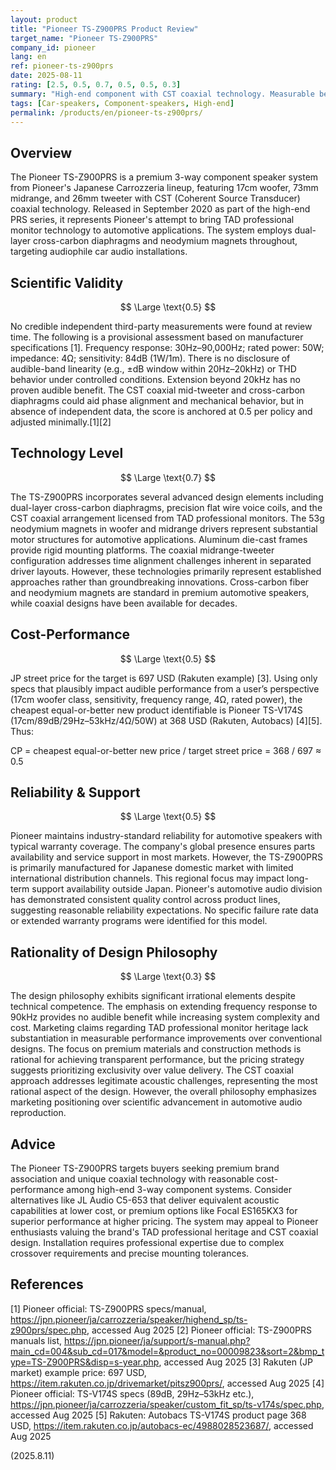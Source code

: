 ```yaml
---
layout: product
title: "Pioneer TS-Z900PRS Product Review"
target_name: "Pioneer TS-Z900PRS"
company_id: pioneer
lang: en
ref: pioneer-ts-z900prs
date: 2025-08-11
rating: [2.5, 0.5, 0.7, 0.5, 0.5, 0.3]
summary: "High-end component with CST coaxial technology. Measurable benefits are limited; cost-performance vs. the cheapest equivalent spec is 0.5"
tags: [Car-speakers, Component-speakers, High-end]
permalink: /products/en/pioneer-ts-z900prs/
---
```


## Overview

The Pioneer TS-Z900PRS is a premium 3-way component speaker system from Pioneer's Japanese Carrozzeria lineup, featuring 17cm woofer, 73mm midrange, and 26mm tweeter with CST (Coherent Source Transducer) coaxial technology. Released in September 2020 as part of the high-end PRS series, it represents Pioneer's attempt to bring TAD professional monitor technology to automotive applications. The system employs dual-layer cross-carbon diaphragms and neodymium magnets throughout, targeting audiophile car audio installations.

## Scientific Validity

$$ \Large \text{0.5} $$

No credible independent third-party measurements were found at review time. The following is a provisional assessment based on manufacturer specifications [1]. Frequency response: 30Hz–90,000Hz; rated power: 50W; impedance: 4Ω; sensitivity: 84dB (1W/1m). There is no disclosure of audible-band linearity (e.g., ±dB window within 20Hz–20kHz) or THD behavior under controlled conditions. Extension beyond 20kHz has no proven audible benefit. The CST coaxial mid-tweeter and cross-carbon diaphragms could aid phase alignment and mechanical behavior, but in absence of independent data, the score is anchored at 0.5 per policy and adjusted minimally.[1][2]

## Technology Level

$$ \Large \text{0.7} $$

The TS-Z900PRS incorporates several advanced design elements including dual-layer cross-carbon diaphragms, precision flat wire voice coils, and the CST coaxial arrangement licensed from TAD professional monitors. The 53g neodymium magnets in woofer and midrange drivers represent substantial motor structures for automotive applications. Aluminum die-cast frames provide rigid mounting platforms. The coaxial midrange-tweeter configuration addresses time alignment challenges inherent in separated driver layouts. However, these technologies primarily represent established approaches rather than groundbreaking innovations. Cross-carbon fiber and neodymium magnets are standard in premium automotive speakers, while coaxial designs have been available for decades.

## Cost-Performance

$$ \Large \text{0.5} $$

JP street price for the target is 697 USD (Rakuten example) [3]. Using only specs that plausibly impact audible performance from a user’s perspective (17cm woofer class, sensitivity, frequency range, 4Ω, rated power), the cheapest equal-or-better new product identifiable is Pioneer TS-V174S (17cm/89dB/29Hz–53kHz/4Ω/50W) at 368 USD (Rakuten, Autobacs) [4][5]. Thus:

CP = cheapest equal-or-better new price / target street price = 368 / 697 ≈ 0.5

## Reliability & Support

$$ \Large \text{0.5} $$

Pioneer maintains industry-standard reliability for automotive speakers with typical warranty coverage. The company's global presence ensures parts availability and service support in most markets. However, the TS-Z900PRS is primarily manufactured for Japanese domestic market with limited international distribution channels. This regional focus may impact long-term support availability outside Japan. Pioneer's automotive audio division has demonstrated consistent quality control across product lines, suggesting reasonable reliability expectations. No specific failure rate data or extended warranty programs were identified for this model.

## Rationality of Design Philosophy

$$ \Large \text{0.3} $$

The design philosophy exhibits significant irrational elements despite technical competence. The emphasis on extending frequency response to 90kHz provides no audible benefit while increasing system complexity and cost. Marketing claims regarding TAD professional monitor heritage lack substantiation in measurable performance improvements over conventional designs. The focus on premium materials and construction methods is rational for achieving transparent performance, but the pricing strategy suggests prioritizing exclusivity over value delivery. The CST coaxial approach addresses legitimate acoustic challenges, representing the most rational aspect of the design. However, the overall philosophy emphasizes marketing positioning over scientific advancement in automotive audio reproduction.

## Advice

The Pioneer TS-Z900PRS targets buyers seeking premium brand association and unique coaxial technology with reasonable cost-performance among high-end 3-way component systems. Consider alternatives like JL Audio C5-653 that deliver equivalent acoustic capabilities at lower cost, or premium options like Focal ES165KX3 for superior performance at higher pricing. The system may appeal to Pioneer enthusiasts valuing the brand's TAD professional heritage and CST coaxial design. Installation requires professional expertise due to complex crossover requirements and precise mounting tolerances.

## References

[1] Pioneer official: TS-Z900PRS specs/manual, https://jpn.pioneer/ja/carrozzeria/speaker/highend_sp/ts-z900prs/spec.php, accessed Aug 2025
[2] Pioneer official: TS-Z900PRS manuals list, https://jpn.pioneer/ja/support/s-manual.php?main_cd=004&sub_cd=017&model=&product_no=00009823&sort=2&bmp_type=TS-Z900PRS&disp=s-year.php, accessed Aug 2025
[3] Rakuten (JP market) example price: 697 USD, https://item.rakuten.co.jp/drivemarket/pitsz900prs/, accessed Aug 2025
[4] Pioneer official: TS-V174S specs (89dB, 29Hz–53kHz etc.), https://jpn.pioneer/ja/carrozzeria/speaker/custom_fit_sp/ts-v174s/spec.php, accessed Aug 2025
[5] Rakuten: Autobacs TS-V174S product page 368 USD, https://item.rakuten.co.jp/autobacs-ec/4988028523687/, accessed Aug 2025

(2025.8.11)
